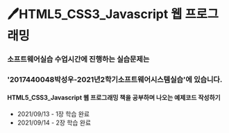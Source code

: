 # 🖊HTML5_CSS3_Javascript 웹 프로그래밍 

### 소프트웨어실습 수업시간에 진행하는 실습문제는 
### '2017440048박성우-2021년2학기소프트웨어시스템실습'에 있습니다.

#### HTML5_CSS3_Javascript 웹 프로그래밍 책을 공부하며 나오는 예제코드 작성하기
- 2021/09/13 - 1장 학습 완료
- 2021/09/14 - 2장 학습 완료